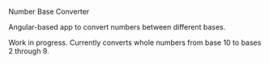Number Base Converter

Angular-based app to convert numbers between different bases.

Work in progress. Currently converts whole numbers from base 10 to bases 2 through 9.

